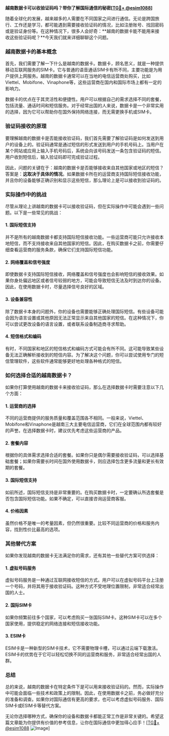 **越南数据卡可以收验证码吗？带你了解国际通信的秘密[[TG💪+ @esim1088](https://t.me/s/esim1088)]**

随着全球化的发展，越来越多的人需要在不同国家之间进行通信。无论是跨国旅行、工作还是学习，都可能遇到需要接收验证码的情况，比如注册账号、找回密码或是验证身份等。在这种情况下，很多人会好奇：**越南的数据卡能不能用来接收这些验证码呢？**今天我们就来详细聊聊这个问题。

### 越南数据卡的基本概念

首先，我们需要了解一下什么是越南的数据卡。数据卡，顾名思义，就是一种提供移动互联网服务的SIM卡。它与普通的语音通话SIM卡有所不同，主要功能是为用户提供上网服务。越南的数据卡通常可以在当地的电信运营商处购买，比如Viettel、Mobifone、Vinaphone等，这些运营商在国内和国际市场上都有一定的影响力。

数据卡的优点在于其灵活性和便捷性。用户可以根据自己的需求选择不同的套餐，包括流量、通话时间和短信服务。对于经常出国的人来说，数据卡是一个非常实用的选择，因为它可以帮助你在国外保持网络连接，而无需更换手机或SIM卡。

### 验证码接收的原理

要理解越南的数据卡是否能接收验证码，我们首先需要了解验证码是如何发送到用户的设备上的。验证码通常是通过短信的形式发送到用户的手机号码上。当用户在某个网站或应用上输入手机号码后，系统会向该号码发送一条包含验证码的短信。用户收到短信后，输入验证码即可完成验证过程。

因此，问题的关键在于：越南的数据卡是否能够接收来自其他国家或地区的短信？答案是：**这取决于具体的情况**。如果数据卡所在的运营商支持国际短信接收功能，并且你的设备能够正确识别和显示这些短信，那么理论上是可以接收到验证码的。

### 实际操作中的挑战

尽管从理论上讲越南的数据卡可以接收验证码，但在实际操作中可能会遇到一些问题。以下是一些常见的挑战：

#### 1. **国际短信支持**
并不是所有的越南数据卡都支持国际短信接收功能。一些运营商可能只允许接收本地短信，而不支持接收来自其他国家的短信。因此，在购买数据卡之前，你需要仔细查看运营商的服务条款，确保它们支持国际短信功能。

#### 2. **网络覆盖和信号强度**
即使数据卡支持国际短信接收，网络覆盖和信号强度也会影响短信的接收效果。如果你身处偏远地区或者信号较弱的地方，可能会导致短信无法及时到达你的设备。因此，在使用数据卡时，尽量选择信号良好的区域。

#### 3. **设备兼容性**
除了数据卡本身的问题外，你的设备也需要能够正确处理国际短信。有些设备可能会因为语言设置或其他原因无法正常显示来自其他国家的短信。在这种情况下，你可以尝试更改设备的语言设置，或者联系设备制造商寻求帮助。

#### 4. **短信格式和编码**
有时，不同国家和地区的短信格式和编码方式可能会有所不同。这可能导致某些设备无法正确解析接收到的短信内容。为了解决这个问题，你可以尝试使用专门的短信管理软件，这些软件通常能够更好地处理各种格式的短信。

### 如何选择合适的越南数据卡？

如果你打算使用越南的数据卡来接收验证码，那么在选择数据卡时需要注意以下几个方面：

#### 1. **运营商的选择**
不同的运营商提供的服务质量和覆盖范围各不相同。一般来说，Viettel、Mobifone和Vinaphone是越南三大主要电信运营商，它们在全球范围内都有较好的声誉。在选择数据卡时，建议优先考虑这些运营商的产品。

#### 2. **套餐内容**
根据你的具体需求选择合适的套餐。如果你只是偶尔需要接收验证码，可以选择基础套餐；如果你需要长时间在国外使用数据卡，则应选择包含更多流量和更长有效期的套餐。

#### 3. **国际短信支持**
如前所述，国际短信支持是非常重要的。在购买数据卡时，一定要确认所选套餐是否包含国际短信功能。如果不确定，可以直接咨询运营商客服。

#### 4. **价格因素**
虽然价格不是唯一的考量因素，但仍然很重要。比较不同运营商的价格和服务内容，找到性价比最高的选项。

### 其他替代方案

如果你发现越南的数据卡无法满足你的需求，还有其他一些替代方案可供选择：

#### 1. **虚拟号码服务**
虚拟号码服务是一种通过互联网接收短信的方式。用户可以在虚拟号码平台上注册一个号码，并将其用于接收验证码。这种方式不受地理位置限制，非常适合经常出国的人士。

#### 2. **国际SIM卡**
如果你频繁前往多个国家，可以考虑购买一张国际SIM卡。这种SIM卡可以在多个国家使用，提供稳定的网络连接和短信接收功能。

#### 3. **ESIM卡**
ESIM卡是一种新型的SIM卡技术，它不需要物理卡槽，可以通过云端下载激活。ESIM卡的优势在于它可以轻松切换不同的运营商和服务，非常适合经常出国的人群。

### 总结

总的来说，越南的数据卡在特定条件下是可以用来接收验证码的。然而，实际操作中可能会面临一些技术和政策上的限制。因此，在使用数据卡之前，务必做好充分的准备和调查。如果你对国际通信有更高的要求，也可以考虑虚拟号码服务、国际SIM卡或ESIM卡等替代方案。

无论你选择哪种方式，确保你的设备和数据卡都能正常工作是非常关键的。希望这篇文章能为你提供有价值的参考信息，让你在国际通信中更加得心应手！[[TG💪+ @esim1088](https://t.me/s/esim1088) ![Image](https://i.postimg.cc/4NQfJmqS/Snipaste-2025-05-13-00-14-12.png)]